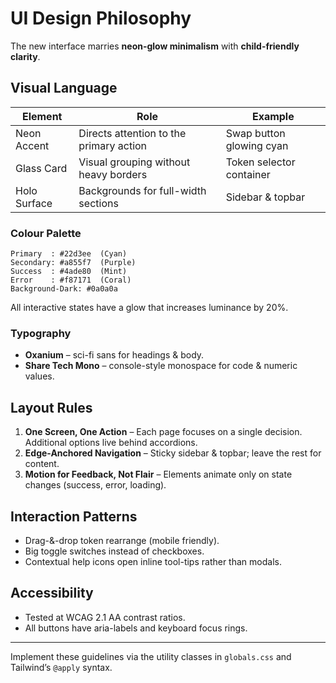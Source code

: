 # UI Design Philosophy

The new interface marries **neon-glow minimalism** with **child-friendly clarity**.

## Visual Language

| Element | Role | Example |
|---------|------|---------|
| Neon Accent | Directs attention to the primary action | Swap button glowing cyan |
| Glass Card  | Visual grouping without heavy borders | Token selector container |
| Holo Surface | Backgrounds for full-width sections | Sidebar & topbar |

### Colour Palette

```
Primary  : #22d3ee  (Cyan)
Secondary: #a855f7  (Purple)
Success  : #4ade80  (Mint)
Error    : #f87171  (Coral)
Background-Dark: #0a0a0a
```

All interactive states have a glow that increases luminance by 20%.

### Typography

* **Oxanium** – sci-fi sans for headings & body.  
* **Share Tech Mono** – console-style monospace for code & numeric values.

## Layout Rules

1. **One Screen, One Action** – Each page focuses on a single decision. Additional options live behind accordions.
2. **Edge-Anchored Navigation** – Sticky sidebar & topbar; leave the rest for content.
3. **Motion for Feedback, Not Flair** – Elements animate only on state changes (success, error, loading).

## Interaction Patterns

* Drag-&-drop token rearrange (mobile friendly).  
* Big toggle switches instead of checkboxes.  
* Contextual help icons open inline tool-tips rather than modals.

## Accessibility

* Tested at WCAG 2.1 AA contrast ratios.  
* All buttons have aria-labels and keyboard focus rings.

---

Implement these guidelines via the utility classes in `globals.css` and Tailwind’s `@apply` syntax.